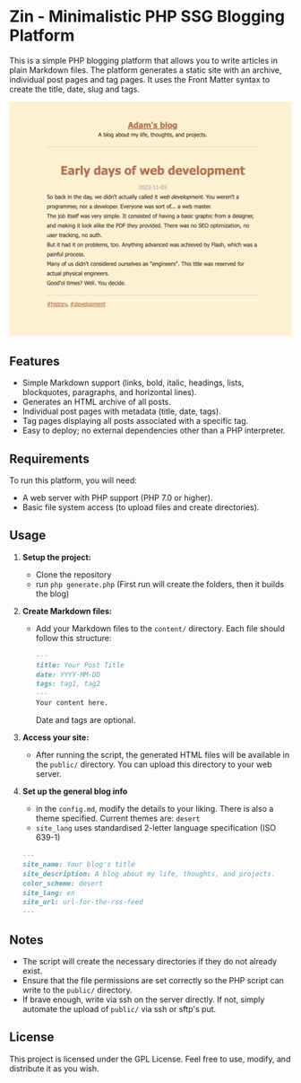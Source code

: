# Zin - Minimalistic PHP SSG Blogging Platform

This is a simple PHP blogging platform that allows you to write articles in plain Markdown files. The platform generates a static site with an archive, individual post pages and tag pages.
It uses the Front Matter syntax to create the title, date, slug and tags.

![Demo of Zin](demo.png)

## Features

- Simple Markdown support (links, bold, italic, headings, lists, blockquotes, paragraphs, and horizontal lines).
- Generates an HTML archive of all posts.
- Individual post pages with metadata (title, date, tags).
- Tag pages displaying all posts associated with a specific tag.
- Easy to deploy; no external dependencies other than a PHP interpreter.

## Requirements

To run this platform, you will need:

- A web server with PHP support (PHP 7.0 or higher).
- Basic file system access (to upload files and create directories).


## Usage

1. **Setup the project:**
   - Clone the repository
   - run `php generate.php` (First run will create the folders, then it builds the blog)

2. **Create Markdown files:**
   - Add your Markdown files to the `content/` directory. Each file should follow this structure:
     ```markdown
     ---
     title: Your Post Title
     date: YYYY-MM-DD
     tags: tag1, tag2
     ---
     Your content here.
     ```

     Date and tags are optional.

4. **Access your site:**
   - After running the script, the generated HTML files will be available in the `public/` directory. You can upload this directory to your web server.

5. **Set up the general blog info**
   - in the `config.md`, modify the details to your liking. There is also a theme specified. Current themes are: `desert`
   - `site_lang` uses standardised 2-letter language specification (ISO 639-1)  
   ```markdown
   ---
   site_name: Your blog's title
   site_description: A blog about my life, thoughts, and projects.
   color_scheme: desert
   site_lang: en
   site_url: url-for-the-rss-feed
   ---
     ```


## Notes

- The script will create the necessary directories if they do not already exist.
- Ensure that the file permissions are set correctly so the PHP script can write to the `public/` directory.
- If brave enough, write via ssh on the server directly. If not, simply automate the upload of `public/` via ssh or sftp's put.

## License

This project is licensed under the GPL License. Feel free to use, modify, and distribute it as you wish.
